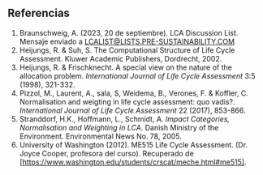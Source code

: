 ## Referencias


1. Braunschweig, A. (2023, 20 de septiembre). LCA Discussion List. Mensaje enviado a LCALIST@LISTS.PRE-SUSTAINABILITY.COM
2. Heijungs, R. & Suh, S. The Computational Structure of Life Cycle Assessment. Kluwer Academic Publishers, Dordrecht, 2002.
3. Heijungs, R. & Frischknecht. A special view on the nature of the allocation problem. *International Journal of Life Cycle Assessment* 3:5 (1998), 321-332.
4. Pizzol, M., Laurent, A., sala, S, Weidema, B., Verones, F. & Koffler, C. Normalisation and weigting in life cycle assessment: quo vadis?. *International Journal of Life Cycle Assessment* 22 (2017), 853-866.
5. Stranddorf, H.K., Hoffmann, L., Schmidt, A. *Impact Categories, Normalisation and Weighting in LCA*. Danish Ministry of the Environment. Environmental News No. 78, 2005.
6. University of Washington (2012). ME515 Life Cycle Assessment. (Dr. Joyce Cooper, profesora del curso). Recuperado de [https://www.washington.edu/students/crscat/meche.html#me515].

